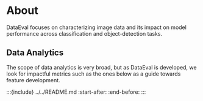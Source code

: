 # About

DataEval focuses on characterizing image data and its impact on model performance across classification and object-detection tasks.

## Data Analytics

The scope of data analytics is very broad, but as DataEval is developed, we look for impactful metrics such as the ones below as a guide towards feature development.

:::{include} ../../README.md
:start-after: <!-- start about -->
:end-before: <!-- end about -->
:::
